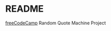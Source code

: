 # README

[freeCodeCamp](https://www.freecodecamp.org/learn/front-end-development-libraries/front-end-development-libraries-projects/build-a-random-quote-machine) Random Quote Machine Project